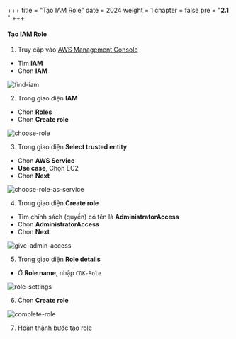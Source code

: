 +++
title = "Tạo IAM Role"
date = 2024
weight = 1
chapter = false
pre = "<b>2.1 </b>"
+++

#### Tạo IAM Role

1. Truy cập vào [AWS Management Console](https://aws.amazon.com/console/)

  - Tìm **IAM**
  - Chọn **IAM**

![find-iam](/images/2-prepartion/2.1-find-iam.png)

2. Trong giao diện **IAM**

  - Chọn **Roles**
  - Chọn **Create role**

![choose-role](/images/2-prepartion/2.2-choose-role.png)

3. Trong giao diện **Select trusted entity**

  - Chọn **AWS Service**
  - **Use case**, Chọn EC2
  - Chọn **Next**

![choose-role-as-service](/images/2-prepartion/2.3-choose-role-as-service.png)

4. Trong giao diện **Create role**

  - Tìm chính sách (quyền) có tên là **AdministratorAccess**
  - Chọn **AdministratorAccess**
  - Chọn **Next**

![give-admin-access](/images/2-prepartion/2.4-give-admin-access.png)

5. Trong giao diện **Role details**

  - Ở **Role name**, nhập `CDK-Role`

![role-settings](/images/2-prepartion/2.5-role-settings.png)

6. Chọn **Create role**

![complete-role](/images/2-prepartion/2.6-complete-role.png)

7. Hoàn thành bước tạo role
